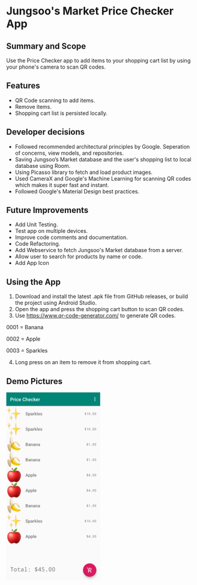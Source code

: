 # Jungsoo's Market Price Checker App

## Summary and Scope

Use the Price Checker app to add items to your shopping cart list by using your phone's camera to scan QR codes.

## Features

* QR Code scanning to add items.
* Remove items.
* Shopping cart list is persisted locally.

## Developer decisions

* Followed recommended architectural principles by Google. Seperation of concerns, view models, and repositories.
* Saving Jungsoo’s Market database and the user's shopping list to local database using Room.
* Using Picasso library to fetch and load product images.
* Used CameraX and Google's Machine Learning for scanning QR codes which makes it super fast and instant.
* Followed Google's Material Design best practices.

## Future Improvements

* Add Unit Testing.
* Test app on multiple devices.
* Improve code comments and documentation.
* Code Refactoring.
* Add Webservice to fetch Jungsoo's Market database from a server.
* Allow user to search for products by name or code.
* Add App Icon

## Using the App

1) Download and install the latest .apk file from GitHub releases, or build the project using Android Studio.
2) Open the app and press the shopping cart button to scan QR codes.
3) Use https://www.qr-code-generator.com/ to generate QR codes.

0001 = Banana

0002 = Apple

0003 = Sparkles

4) Long press on an item to remove it from shopping cart.

## Demo Pictures

<img src="./PriceChecker.png" alt="Shopping List" width="250"/>
